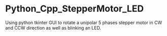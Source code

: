 # Python_Cpp_StepperMotor_LED
Using python tkinter GUI to rotate a unipolar 5 phases stepper motor in CW and CCW direction as well as blinking an LED.
